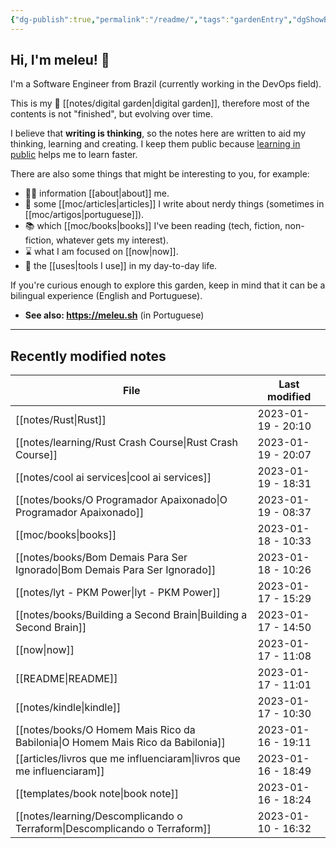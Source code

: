 ```yaml
---
{"dg-publish":true,"permalink":"/readme/","tags":"gardenEntry","dgShowBacklinks":false}
---
```


## Hi, I'm meleu! 👋

I'm a Software Engineer from Brazil (currently working in the DevOps field).

This is my 🌱 [[notes/digital garden\|digital garden]], therefore most of the contents is not "finished", but evolving over time.

I believe that **writing is thinking**, so the notes here are written to aid my thinking, learning and creating. I keep them public because [learning in public](https://www.swyx.io/learn-in-public/) helps me to learn faster.

There are also some things that might be interesting to you, for example:

- 🧑‍💻 information [[about\|about]] me.
- 📰 some [[moc/articles\|articles]] I write about nerdy things (sometimes in [[moc/artigos\|portuguese]]).
- 📚 which [[moc/books\|books]] I've been reading (tech, fiction, non-fiction, whatever gets my interest).
- ⌛ what I am focused on [[now\|now]].
- 🧰 the [[uses\|tools I use]] in my day-to-day life.

If you're curious enough to explore this garden, keep in mind that it can be a bilingual experience (English and Portuguese).

- **See also: <https://meleu.sh>** (in Portuguese)

---

## Recently modified notes

| File                                                                              | Last modified      |
| --------------------------------------------------------------------------------- | ------------------ |
| [[notes/Rust\|Rust]]                                                           | 2023-01-19 - 20:10 |
| [[notes/learning/Rust Crash Course\|Rust Crash Course]]                        | 2023-01-19 - 20:07 |
| [[notes/cool ai services\|cool ai services]]                                   | 2023-01-19 - 18:31 |
| [[notes/books/O Programador Apaixonado\|O Programador Apaixonado]]             | 2023-01-19 - 08:37 |
| [[moc/books\|books]]                                                           | 2023-01-18 - 10:33 |
| [[notes/books/Bom Demais Para Ser Ignorado\|Bom Demais Para Ser Ignorado]]     | 2023-01-18 - 10:26 |
| [[notes/lyt - PKM Power\|lyt - PKM Power]]                                     | 2023-01-17 - 15:29 |
| [[notes/books/Building a Second Brain\|Building a Second Brain]]               | 2023-01-17 - 14:50 |
| [[now\|now]]                                                                   | 2023-01-17 - 11:08 |
| [[README\|README]]                                                             | 2023-01-17 - 11:01 |
| [[notes/kindle\|kindle]]                                                       | 2023-01-17 - 10:30 |
| [[notes/books/O Homem Mais Rico da Babilonia\|O Homem Mais Rico da Babilonia]] | 2023-01-16 - 19:11 |
| [[articles/livros que me influenciaram\|livros que me influenciaram]]          | 2023-01-16 - 18:49 |
| [[templates/book note\|book note]]                                             | 2023-01-16 - 18:24 |
| [[notes/learning/Descomplicando o Terraform\|Descomplicando o Terraform]]      | 2023-01-10 - 16:32 |
